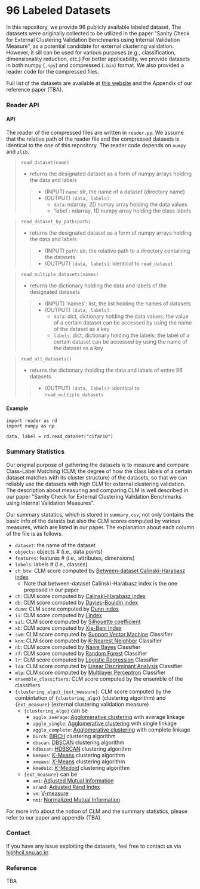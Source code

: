 # 96 Labeled Datasets

In this repository, we provide 96 publicly available labeled dataset.
The datasets were originally collected to be utilized in the paper "Sanity Check for External Clustering Validation Benchmarks using Internal Validation Measure", as a potential candidate for external clustering validation. However, it sill can be used for various purposes (e.g., classification, dimensionality reduction, etc.) For better applicability, we provide datasets in both numpy (`.npy`) and compressed (`.bin`) format. We also provided a reader code for the compressed files.

Full list of the datasets are available at [this website](https://hyeonword.com/clm-datasets/) and the Appendix of our reference paper (TBA). 

### Reader API

#### API

The reader of the compressed files are written in `reader.py`. We assume that the relative path of the reader file and the compressed datasets is identical to the one of this repository. The reader code depends on `numpy` and `zlib`.

> `read_dataset(name)`
> - returns the designated dataset as a form of numpy arrays holding the data and labels
> > - (INPUT) `name`: str, the name of a dataset (directory name)
> > - (OUTPUT) `(data, labels)`: 
> >   - `data`: ndarray, 2D numpy array holding the data values
> >   - 'label`: ndarray, 1D numpy array holding the class labels 

> `read_dataset_by_path(path)`
> - returns the designated dataset as a form of numpy arrays holding the data and labels
> > - (INPUT) `path`: str, the relative path to a directory containing the datasets
> > - (OUTPUT) `(data, labels)`: identical to `read_dataset`

> `read_multiple_datasets(names)`
> - returns the dictionary holding the data and labels of the designated datasets
> > - (INPUT) 'names': list, the list holding the names of datasets
> > - (OUTPUT) `(data, labels)`:
> >   - `data`: dict, dictionary holding the data values; the value of a certain dataset can be accessed by using the name of the dataset as a key
> >   - `labels`: dict, dictionary holding the labels; the label of a certain dataset can be accessed by using the name of the dataset as a key

> `read_all_datasets()`
> - returns the dictionary tholding the data and labels of entire 96 datasets
> > - (OUTPUT) `(data, labels)`: identical to `read_multiple_datasets`

#### Example

```python3
import reader as rd
import numpy as np

data, label = rd.read_dataset("cifar10")
```


### Summary Statistics

Our original purpose of gathering the datasets is to measure and compare Class-Label Matching (CLM; the degree of how the class labels of a certain dataset matches with its cluster structure) of the datasets, so that we can reliably use the datasets with high CLM for external clustering validation.
The description about measuring and comparing CLM is well described in our paper "Sanity Check for External Clustering Validation Benchmarks using Internal Validation Measures". 

Our summary statatics, which is stored in `summary.csv`, not only contains the basic info of the datasts but also the CLM scores computed by various measures, which are listed in our paper. The explanation about each column of the file is as follows.

- `dataset`: the name of the dataset
- `objects`: objects # (i.e., data points) 
- `features`: features # (i.e., attributes, dimensions)
- `labels`: labels # (i.e., classes)
- `ch_btw`: CLM score computed by [Between-dataset Calinski-Harabasz index](https://github.com/hj-n/btw-dataset-internal-measures)
  - Note that between-dataset Calinski-Harabasz index is the one proposed in our paper
- `ch`: CLM score computed by [Calinski-Harabasz index](https://scikit-learn.org/stable/modules/generated/sklearn.metrics.calinski_harabasz_score.html)
- `db`: CLM score computed by [Davies-Bouldin index](https://scikit-learn.org/stable/modules/generated/sklearn.metrics.davies_bouldin_score.html)
- `dunn`: CLM score computed by [Dunn index](https://www.tandfonline.com/doi/abs/10.1080/01969727408546059)
- `ii`: CLM score computed by [I Index](https://ieeexplore.ieee.org/abstract/document/1114856)
- `sil`: CLM score computed by [Silhouette coefficient](https://scikit-learn.org/stable/modules/generated/sklearn.metrics.silhouette_score.html)
- `xb`: CLM score computed by [Xie-Beni Index](https://ieeexplore.ieee.org/abstract/document/85677) 
- `svm`: CLM score computed by [Support Vector Machine](https://scikit-learn.org/stable/modules/generated/sklearn.svm.SVC.html) Classifier
- `knn`: CLM score computed by [K-Nearest Neighbor](https://scikit-learn.org/stable/modules/generated/sklearn.neighbors.KNeighborsClassifier.html) Classifier
- `nb`: CLM score computed by [Naive Bayes](https://scikit-learn.org/stable/modules/generated/sklearn.naive_bayes.GaussianNB.html) Classifier
- `rf`:  CLM score computed by [Random Forest](https://scikit-learn.org/stable/modules/generated/sklearn.ensemble.RandomForestClassifier.html) Classifier
- `lr`: CLM score computed by [Logistic Regression](https://scikit-learn.org/stable/modules/generated/sklearn.linear_model.LogisticRegression.html) Classifier
- `lda`: CLM score computed by [Linear Discriminant Analysis](https://scikit-learn.org/stable/modules/generated/sklearn.discriminant_analysis.LinearDiscriminantAnalysis.html) Classifier
- `mlp`: CLM score computed by [Multilayer Perceptron](https://scikit-learn.org/stable/modules/generated/sklearn.neural_network.MLPClassifier.html) Classifier
- `ensemble_classifiers`: CLM score computed by the ensemble of the classifiers
- `{clustering_algo}_{ext_measure}`: CLM score computed by the combintation of `{clustering_algo}` (clustering algorithm) and `{ext_measure}` (external clustering validation measure)
  - `{clustering_algo}` can be 
    - `agglo_average`: [Agglomerative clustering](https://scikit-learn.org/stable/modules/generated/sklearn.cluster.AgglomerativeClustering.html) with average linkage
    - `agglo_single`: [Agglomerative clustering](https://scikit-learn.org/stable/modules/generated/sklearn.cluster.AgglomerativeClustering.html) with single linkage
    - `agglo_complete`: [Agglomerative clustering](https://scikit-learn.org/stable/modules/generated/sklearn.cluster.AgglomerativeClustering.html) with complete linkage
    - `birch`: [BIRCH](https://scikit-learn.org/stable/modules/generated/sklearn.cluster.Birch.html) clustering algorithm
    - `dbscan`: [DBSCAN](https://scikit-learn.org/stable/modules/generated/sklearn.cluster.DBSCAN.html) clustering algorithm
    - `hdbscan`: [HDBSCAN](https://github.com/scikit-learn-contrib/hdbscan) clustering algorithm
    - `kmeans`: [*K*-Means](https://scikit-learn.org/stable/modules/generated/sklearn.cluster.KMeans.html) clustering algorithm
    - `xmeans`: [*X*-Means](https://pyclustering.github.io/docs/0.9.0/html/dd/db4/classpyclustering_1_1cluster_1_1xmeans_1_1xmeans.html) clustering algorithm
    - `kmedoid`: [*K*-Medoid](https://scikit-learn-extra.readthedocs.io/en/stable/generated/sklearn_extra.cluster.KMedoids.html) clustering algorithm
  - `{ext_measure}` can be
    - `ami`: [Adjusted Mutual Information](https://scikit-learn.org/stable/modules/generated/sklearn.metrics.adjusted_mutual_info_score.html)
    - `arand`: [Adjusted Rand Index](https://scikit-learn.org/stable/modules/generated/sklearn.metrics.adjusted_rand_score.html)
    - `vm`: [V-measure](https://scikit-learn.org/stable/modules/generated/sklearn.metrics.v_measure_score.html)
    - `nmi`: [Normalized Mutual Information](https://scikit-learn.org/stable/modules/generated/sklearn.metrics.normalized_mutual_info_score.html) 
    
For more info about the notion of CLM and the summary statistics, please refer to our paper and appendix (TBA).


### Contact

If you have any issue exploiting the datasets, feel free to contact us via [hj@hcil.snu.ac.kr](mailto:hj@hcil.snu.ac.kr).

### Reference

TBA
